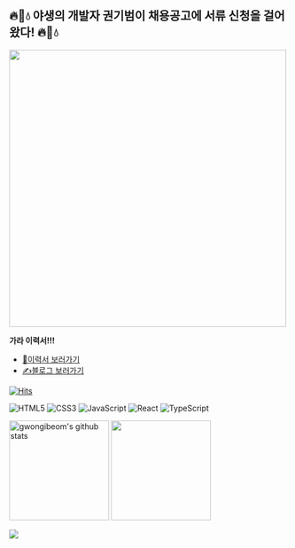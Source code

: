 ## 🔥🌿💧 야생의 개발자 권기범이 채용공고에 서류 신청을 걸어왔다! 🔥🌿💧

<img style="width:500px" src="https://tistory1.daumcdn.net/tistory/6996018/attach/f9e38dedc6034604b9fc328cc44d4ccb">

**가라 이력서!!!**

* [📃이력서 보러가기](https://www.rallit.com/hub/resumes/24850/%EA%B6%8C%EA%B8%B0%EB%B2%94)
* [✍️블로그 보러가기](https://gwon-dev.tistory.com/)


[![Hits](https://hits.seeyoufarm.com/api/count/incr/badge.svg?url=https%3A%2F%2Fgithub.com%2Fgwongibeom&count_bg=%23ADE6FF&title_bg=%230F0F0F&icon=&icon_color=%23E7E7E7&title=%E2%9C%A8Welcome&edge_flat=false)](https://hits.seeyoufarm.com)

![HTML5](https://img.shields.io/badge/html5-%23E34F26.svg?style=for-the-badge&logo=html5&logoColor=white)
![CSS3](https://img.shields.io/badge/css3-%231572B6.svg?style=for-the-badge&logo=css3&logoColor=white)
![JavaScript](https://img.shields.io/badge/javascript-%23323330.svg?style=for-the-badge&logo=javascript&logoColor=%23F7DF1E)
![React](https://img.shields.io/badge/react-%2320232a.svg?style=for-the-badge&logo=react&logoColor=%2361DAFB)
![TypeScript](https://img.shields.io/badge/typescript-%23007ACC.svg?style=for-the-badge&logo=typescript&logoColor=white)

<div style="display: flex, height:180px">
<img align="center" style="height:180px" src="https://github-readme-stats.vercel.app/api?username=gwongibeom&show_icons=true&include_all_commits=true&theme=nord&hide_border=true" alt="gwongibeom's github stats" />
<img align="center" style="height:180px" src="https://github-readme-stats.vercel.app/api/top-langs/?username=gwongibeom&layout=compact&theme=nord&hide_border=true" />
</div>
<br>
<img src="https://img1.daumcdn.net/thumb/R1280x0/?scode=mtistory2&fname=https%3A%2F%2Fblog.kakaocdn.net%2Fdn%2FbeoaJ1%2FbtsGg0YyMKC%2FkdYuZ5DKLKihuANxK7sGr0%2Fimg.jpg">
